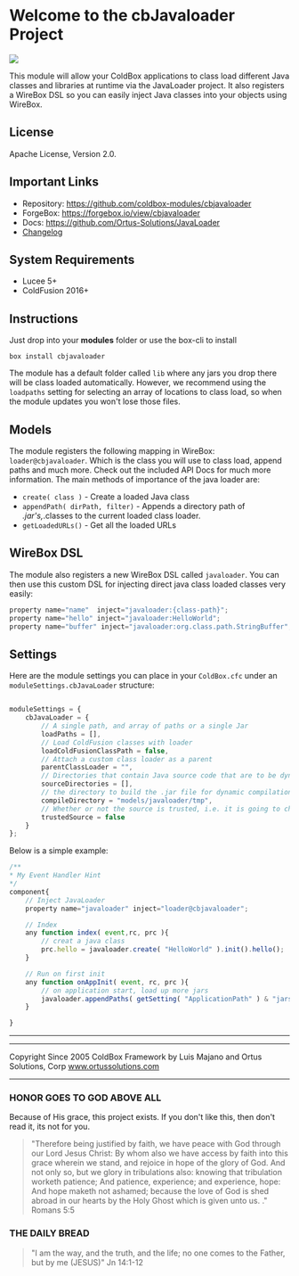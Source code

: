 # Welcome to the cbJavaloader Project

<a href="https://github.com/coldbox-modules/cbjavaloader/actions/workflows/ci.yml">
	<img src="https://github.com/coldbox-modules/cbjavaloader/actions/workflows/ci.yml/badge.svg">
</a>

This module will allow your ColdBox applications to class load different Java classes and libraries at runtime via the JavaLoader project.  It also registers a WireBox DSL so you can easily inject Java classes into your objects using WireBox.

## License

Apache License, Version 2.0.

## Important Links

- Repository: https://github.com/coldbox-modules/cbjavaloader
- ForgeBox: https://forgebox.io/view/cbjavaloader
- Docs: https://github.com/Ortus-Solutions/JavaLoader
- [Changelog](changelog.md)

## System Requirements

- Lucee 5+
- ColdFusion 2016+

## Instructions

Just drop into your **modules** folder or use the box-cli to install

`box install cbjavaloader`

The module has a default folder called `lib` where any jars you drop there will be class loaded automatically.  However, we recommend using the `loadpaths` setting for selecting an array of locations to class load, so when the module updates you won't lose those files.

## Models

The module registers the following mapping in WireBox: `loader@cbjavaloader`. Which is the class you will use to class load, append paths and much more.  Check out the included API Docs for much more information.  The main methods of importance of the java loader are:

* `create( class )` - Create a loaded Java class
* `appendPath( dirPath, filter)` - Appends a directory path of *.jar's,*.classes to the current loaded class loader.
* `getLoadedURLs()` - Get all the loaded URLs

## WireBox DSL

The module also registers a new WireBox DSL called `javaloader`.  You can then use this custom DSL for injecting direct java class loaded classes very easily:

```js
property name="name"  inject="javaloader:{class-path}";
property name="hello" inject="javaloader:HelloWorld";
property name="buffer" inject="javaloader:org.class.path.StringBuffer";
```

## Settings

Here are the module settings you can place in your `ColdBox.cfc` under an `moduleSettings.cbJavaLoader` structure:

```js

moduleSettings = {
	cbJavaLoader = {
		// A single path, and array of paths or a single Jar
		loadPaths = [],
		// Load ColdFusion classes with loader
		loadColdFusionClassPath = false,
		// Attach a custom class loader as a parent
		parentClassLoader = "",
		// Directories that contain Java source code that are to be dynamically compiled
		sourceDirectories = [],
		// the directory to build the .jar file for dynamic compilation in, defaults to ./tmp
		compileDirectory = "models/javaloader/tmp",
		// Whether or not the source is trusted, i.e. it is going to change? Defaults to false, so changes will be recompiled and loaded
		trustedSource = false
	}
};

```

Below is a simple example:

```js
/**
* My Event Handler Hint
*/
component{
	// Inject JavaLoader
	property name="javaloader" inject="loader@cbjavaloader";

	// Index
	any function index( event,rc, prc ){
		// creat a java class
		prc.hello = javaloader.create( "HelloWorld" ).init().hello();
	}

	// Run on first init
	any function onAppInit( event, rc, prc ){
		// on application start, load up more jars
		javaloader.appendPaths( getSetting( "ApplicationPath" ) & "jars" );
	}

}
```

---

********************************************************************************
Copyright Since 2005 ColdBox Framework by Luis Majano and Ortus Solutions, Corp
www.ortussolutions.com
********************************************************************************

### HONOR GOES TO GOD ABOVE ALL

Because of His grace, this project exists. If you don't like this, then don't read it, its not for you.

>"Therefore being justified by faith, we have peace with God through our Lord Jesus Christ:
By whom also we have access by faith into this grace wherein we stand, and rejoice in hope of the glory of God.
And not only so, but we glory in tribulations also: knowing that tribulation worketh patience;
And patience, experience; and experience, hope:
And hope maketh not ashamed; because the love of God is shed abroad in our hearts by the
Holy Ghost which is given unto us. ." Romans 5:5

### THE DAILY BREAD

 > "I am the way, and the truth, and the life; no one comes to the Father, but by me (JESUS)" Jn 14:1-12
